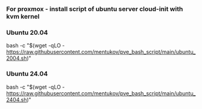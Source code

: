 ### For proxmox - install script of ubuntu server cloud-init with kvm kernel

### Ubuntu 20.04
bash -c "$(wget -qLO - https://raw.githubusercontent.com/mentukov/pve_bash_script/main/ubuntu_2004.sh)"

### Ubuntu 24.04
bash -c "$(wget -qLO - https://raw.githubusercontent.com/mentukov/pve_bash_script/main/ubuntu_2404.sh)"
